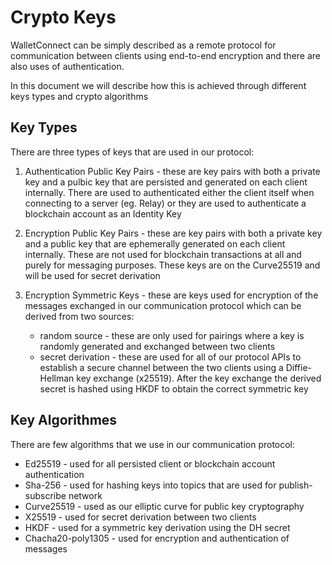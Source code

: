 # Crypto Keys

WalletConnect can be simply described as a remote protocol for communication between clients using end-to-end encryption and there are also uses of authentication.

In this document we will describe how this is achieved through different keys types and crypto algorithms

## Key Types

There are three types of keys that are used in our protocol:

1. Authentication Public Key Pairs - these are key pairs with both a private key and a pulbic key that are persisted and generated on each client internally. There are used to authenticated either the client itself when connecting to a server (eg. Relay) or they are used to authenticate a blockchain account as an Identity Key

2. Encryption Public Key Pairs - these are key pairs with both a private key and a public key that are ephemerally generated on each client internally. These are not used for blockchain transactions at all and purely for messaging purposes. These keys are on the Curve25519 and will be used for secret derivation

3. Encryption Symmetric Keys - these are keys used for encryption of the messages exchanged in our communication protocol which can be derived from two sources:

    * random source - these are only used for pairings where a key is randomly generated and exchanged between two clients
    * secret derivation - these are used for all of our protocol APIs to establish a secure channel between the two clients using a Diffie-Hellman key exchange (x25519). After the key exchange the derived secret is hashed using HKDF to obtain the correct symmetric key

## Key Algorithmes

There are few algorithms that we use in our communication protocol:

* Ed25519 - used for all persisted client or blockchain account authentication
* Sha-256 - used for hashing keys into topics that are used for publish-subscribe network
* Curve25519 - used as our elliptic curve for public key cryptography
* X25519 - used for secret derivation between two clients
* HKDF - used for a symmetric key derivation using the DH secret
* Chacha20-poly1305 - used for encryption and authentication of messages
